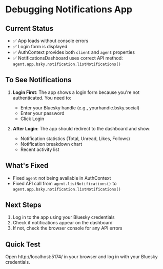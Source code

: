# Debugging Notifications App

## Current Status

- ✅ App loads without console errors
- ✅ Login form is displayed
- ✅ AuthContext provides both `client` and `agent` properties
- ✅ NotificationsDashboard uses correct API method: `agent.app.bsky.notification.listNotifications()`

## To See Notifications

1. **Login First**: The app shows a login form because you're not authenticated. You need to:
   - Enter your Bluesky handle (e.g., yourhandle.bsky.social)
   - Enter your password
   - Click Login

2. **After Login**: The app should redirect to the dashboard and show:
   - Notification statistics (Total, Unread, Likes, Follows)
   - Notification breakdown chart
   - Recent activity list

## What's Fixed

- Fixed `agent` not being available in AuthContext
- Fixed API call from `agent.listNotifications()` to `agent.app.bsky.notification.listNotifications()`

## Next Steps

1. Log in to the app using your Bluesky credentials
2. Check if notifications appear on the dashboard
3. If not, check the browser console for any API errors

## Quick Test

Open http://localhost:5174/ in your browser and log in with your Bluesky credentials.
